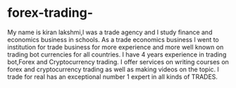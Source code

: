# forex-trading-
My name is kiran lakshmi,l was a trade agency and l study finance and economics business in schools. As a trade economics business l went to institution for trade business for more experience and more well known on trading bot currencies for all countries.     I have 4 years experience in trading bot,Forex and Cryptocurrency trading. I offer services on writing courses on forex and cryptocurrency trading as well as making videos on the topic.       l trade for real has an exceptional number 1 expert in all kinds of TRADES.
